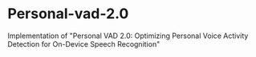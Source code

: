 # Personal-vad-2.0
Implementation of "Personal VAD 2.0: Optimizing Personal Voice Activity Detection for On-Device Speech Recognition"
